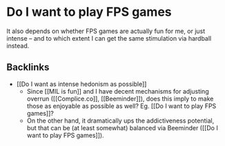 # Do I want to play FPS games
It also depends on whether FPS games are actually fun for me, or just intense – and to which extent I can get the same stimulation via hardball instead.

## Backlinks
* [[Do I want as intense hedonism as possible]]
	* Since [[MIL is fun]] and I have decent mechanisms for adjusting overrun ([[Complice.co]], [[Beeminder]]), does this imply to make those as enjoyable as possible as well? Eg. [[Do I want to play FPS games]]? 
	* On the other hand, it dramatically ups the addictiveness potential, but that can be (at least somewhat) balanced via Beeminder ([[Do I want to play FPS games]]).

<!-- {BearID:0F1DCEC7-42A8-4747-BA62-B3B2A3AF11ED-56128-00001CED335B75A9} -->
